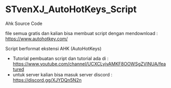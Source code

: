 # STvenXJ_AutoHotKeys_Script
Ahk Source Code

file semua gratis dan kalian bisa membuat script dengan mendownload : https://www.autohotkey.com/

Script berformat ekstensi AHK (AutoHotKeys)
- Tutorial pembuatan script dan tutorial ada di : https://www.youtube.com/channel/UCXCLyivAMKF8OOWSgZVINUA/featured
- untuk server kalian bisa masuk server discord : https://discord.gg/XJYDQn5N2n
